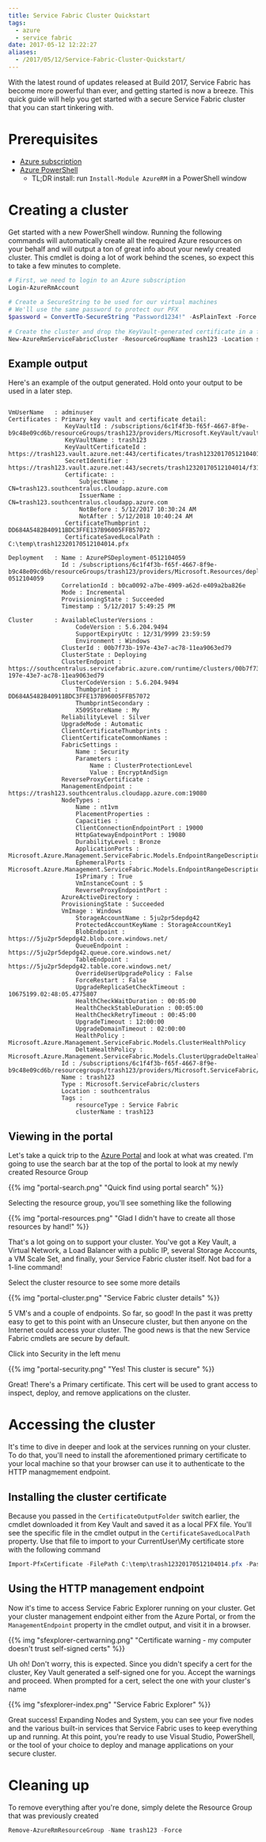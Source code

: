 ```yaml
---
title: Service Fabric Cluster Quickstart
tags:
  - azure
  - service fabric
date: 2017-05-12 12:22:27
aliases:
  - /2017/05/12/Service-Fabric-Cluster-Quickstart/
---
```



With the latest round of updates released at Build 2017, Service Fabric has become more powerful than ever, and getting started is now a breeze. This quick guide will help you get started with a secure Service Fabric cluster that you can start tinkering with.

# Prerequisites

* [Azure subscription](https://azure.microsoft.com/en-us/free/)
* [Azure PowerShell](https://www.powershellgallery.com/packages/AzureRM/)
  * TL;DR install: run `Install-Module AzureRM` in a PowerShell window

# Creating a cluster

Get started with a new PowerShell window. Running the following commands will automatically create all the required Azure resources on your behalf and will output a ton of great info about your newly created cluster. This cmdlet is doing a lot of work behind the scenes, so expect this to take a few minutes to complete.

```powershell
# First, we need to login to an Azure subscription
Login-AzureRmAccount
 
# Create a SecureString to be used for our virtual machines
# We'll use the same password to protect our PFX
$password = ConvertTo-SecureString "Password1234!" -AsPlainText -Force
 
# Create the cluster and drop the KeyVault-generated certificate in a folder
New-AzureRmServiceFabricCluster -ResourceGroupName trash123 -Location southcentralus -VmPassword $password -CertificateOutputFolder C:\temp -CertificatePassword $password
```

## Example output

Here's an example of the output generated. Hold onto your output to be used in a later step.

```text

VmUserName   : adminuser
Certificates : Primary key vault and certificate detail:
                KeyVaultId : /subscriptions/6c1f4f3b-f65f-4667-8f9e-b9c48e09cd6b/resourceGroups/trash123/providers/Microsoft.KeyVault/vaults/trash123
                KeyVaultName : trash123
                KeyVaultCertificateId : https://trash123.vault.azure.net:443/certificates/trash12320170512104014/f31c6346957349999f0958d1750c2745
                SecretIdentifier : https://trash123.vault.azure.net:443/secrets/trash12320170512104014/f31c6346957349999f0958d1750c2745
                Certificate: :
                    SubjectName : CN=trash123.southcentralus.cloudapp.azure.com
                    IssuerName : CN=trash123.southcentralus.cloudapp.azure.com
                    NotBefore : 5/12/2017 10:30:24 AM
                    NotAfter : 5/12/2018 10:40:24 AM
                CertificateThumbprint : DD684A5482B40911BDC3FFE137B96005FFB57072
                CertificateSavedLocalPath : C:\temp\trash12320170512104014.pfx

Deployment   : Name : AzurePSDeployment-0512104059
               Id : /subscriptions/6c1f4f3b-f65f-4667-8f9e-b9c48e09cd6b/resourceGroups/trash123/providers/Microsoft.Resources/deployments/AzurePSDeployment-0512104059
               CorrelationId : b0ca0092-a7be-4909-a62d-e409a2ba826e
               Mode : Incremental
               ProvisioningState : Succeeded
               Timestamp : 5/12/2017 5:49:25 PM

Cluster      : AvailableClusterVersions :
                   CodeVersion : 5.6.204.9494
                   SupportExpiryUtc : 12/31/9999 23:59:59
                   Environment : Windows
               ClusterId : 00b7f73b-197e-43e7-ac78-11ea9063ed79
               ClusterState : Deploying
               ClusterEndpoint : https://southcentralus.servicefabric.azure.com/runtime/clusters/00b7f73b-197e-43e7-ac78-11ea9063ed79
               ClusterCodeVersion : 5.6.204.9494
                   Thumbprint : DD684A5482B40911BDC3FFE137B96005FFB57072
                   ThumbprintSecondary :
                   X509StoreName : My
               ReliabilityLevel : Silver
               UpgradeMode : Automatic
               ClientCertificateThumbprints :
               ClientCertificateCommonNames :
               FabricSettings :
                   Name : Security
                   Parameters :
                       Name : ClusterProtectionLevel
                       Value : EncryptAndSign
               ReverseProxyCertificate :
               ManagementEndpoint : https://trash123.southcentralus.cloudapp.azure.com:19080
               NodeTypes :
                   Name : nt1vm
                   PlacementProperties :
                   Capacities :
                   ClientConnectionEndpointPort : 19000
                   HttpGatewayEndpointPort : 19080
                   DurabilityLevel : Bronze
                   ApplicationPorts : Microsoft.Azure.Management.ServiceFabric.Models.EndpointRangeDescription
                   EphemeralPorts : Microsoft.Azure.Management.ServiceFabric.Models.EndpointRangeDescription
                   IsPrimary : True
                   VmInstanceCount : 5
                   ReverseProxyEndpointPort :
               AzureActiveDirectory :
               ProvisioningState : Succeeded
               VmImage : Windows
                   StorageAccountName : 5ju2pr5depdg42
                   ProtectedAccountKeyName : StorageAccountKey1
                   BlobEndpoint : https://5ju2pr5depdg42.blob.core.windows.net/
                   QueueEndpoint : https://5ju2pr5depdg42.queue.core.windows.net/
                   TableEndpoint : https://5ju2pr5depdg42.table.core.windows.net/
                   OverrideUserUpgradePolicy : False
                   ForceRestart : False
                   UpgradeReplicaSetCheckTimeout : 10675199.02:48:05.4775807
                   HealthCheckWaitDuration : 00:05:00
                   HealthCheckStableDuration : 00:05:00
                   HealthCheckRetryTimeout : 00:45:00
                   UpgradeTimeout : 12:00:00
                   UpgradeDomainTimeout : 02:00:00
                   HealthPolicy : Microsoft.Azure.Management.ServiceFabric.Models.ClusterHealthPolicy
                   DeltaHealthPolicy : Microsoft.Azure.Management.ServiceFabric.Models.ClusterUpgradeDeltaHealthPolicy
               Id : /subscriptions/6c1f4f3b-f65f-4667-8f9e-b9c48e09cd6b/resourcegroups/trash123/providers/Microsoft.ServiceFabric/clusters/trash123
               Name : trash123
               Type : Microsoft.ServiceFabric/clusters
               Location : southcentralus
               Tags :
                   resourceType : Service Fabric
                   clusterName : trash123

```

## Viewing in the portal

Let's take a quick trip to the [Azure Portal](https://portal.azure.com) and look at what was created. I'm going to use the search bar at the top of the portal to look at my newly created Resource Group

{{% img "portal-search.png" "Quick find using portal search" %}}

Selecting the resource group, you'll see something like the following

{{% img "portal-resources.png" "Glad I didn't have to create all those resources by hand!" %}}

That's a lot going on to support your cluster. You've got a Key Vault, a Virtual Network, a Load Balancer with a public IP, several Storage Accounts, a VM Scale Set, and finally, your Service Fabric cluster itself. Not bad for a 1-line command! 

Select the cluster resource to see some more details

{{% img "portal-cluster.png" "Service Fabric cluster details" %}}

5 VM's and a couple of endpoints. So far, so good! In the past it was pretty easy to get to this point with an Unsecure cluster, but then anyone on the Internet could access your cluster. The good news is that the new Service Fabric cmdlets are secure by default.

Click into Security in the left menu

{{% img "portal-security.png" "Yes! This cluster is secure" %}}

Great! There's a Primary certificate. This cert will be used to grant access to inspect, deploy, and remove applications on the cluster.

# Accessing the cluster

It's time to dive in deeper and look at the services running on your cluster. To do that, you'll need to install the aforementioned primary certificate to your local machine so that your browser can use it to authenticate to the HTTP managmement endpoint.

## Installing the cluster certificate

Because you passed in the `CertificateOutputFolder` switch earlier, the cmdlet downloaded it from Key Vault and saved it as a local PFX file. You'll see the specific file in the cmdlet output in the `CertificateSavedLocalPath` property. Use that file to import to your CurrentUser\My certificate store with the following command

```powershell
Import-PfxCertificate -FilePath C:\temp\trash12320170512104014.pfx -Password $password -CertStoreLocation Cert:\CurrentUser\My -Exportable
```

## Using the HTTP management endpoint

Now it's time to access Service Fabric Explorer running on your cluster. Get your cluster management endpoint either from the Azure Portal, or from the `ManagementEndpoint` property in the cmdlet output, and visit it in a browser.

{{% img "sfexplorer-certwarning.png" "Certificate warning - my computer doesn't trust self-signed certs" %}}

Uh oh! Don't worry, this is expected. Since you didn't specify a cert for the cluster, Key Vault generated a self-signed one for you. Accept the warnings and proceed. When prompted for a cert, select the one with your cluster's name

{{% img "sfexplorer-index.png" "Service Fabric Explorer" %}}

Great success! Expanding Nodes and System, you can see your five nodes and the various built-in services that Service Fabric uses to keep everything up and running. At this point, you're ready to use Visual Studio, PowerShell, or the tool of your choice to deploy and manage applications on your secure cluster.

# Cleaning up

To remove everything after you're done, simply delete the Resource Group that was previously created

```powershell
Remove-AzureRmResourceGroup -Name trash123 -Force
```